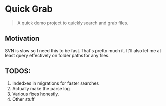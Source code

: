 # Quick Grab

> A quick demo project to quickly search and grab files.

## Motivation

SVN is slow so I need this to be fast. That's pretty much it. It'll also let me at least query effectively on folder paths for any files.

## TODOS:
1. Indedxes in migrations for faster searches
2. Actually make the parse log
3. Various fixes honestly.
4. Other stuff